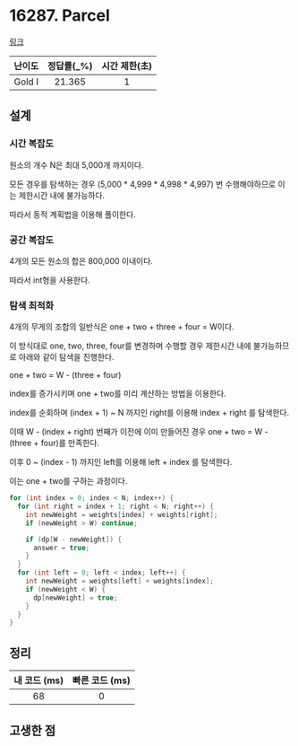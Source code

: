 # 16287. Parcel

[링크](https://www.acmicpc.net/problem/16287)

| 난이도 | 정답률(\_%) | 시간 제한(초) |
| :----: | :---------: | :-----------: |
| Gold I |   21.365    |       1       |

## 설계

### 시간 복잡도

원소의 개수 N은 최대 5,000개 까지이다.

모든 경우를 탐색하는 경우 (5,000 \* 4,999 \* 4,998 \* 4,997) 번 수행해야하므로 이는 제한시간 내에 불가능하다.

따라서 동적 계획법을 이용해 풀이한다.

### 공간 복잡도

4개의 모든 원소의 합은 800,000 이내이다.

따라서 int형을 사용한다.

### 탐색 최적화

4개의 무게의 조합의 일반식은 one + two + three + four = W이다.

이 방식대로 one, two, three, four를 변경하며 수행할 경우 제한시간 내에 불가능하므로 아래와 같이 탐색을 진행한다.

one + two = W - (three + four)

index를 증가시키며 one + two를 미리 계산하는 방법을 이용한다.

index를 순회하며 (index + 1) ~ N 까지인 right를 이용해 index + right 를 탐색한다.

이때 W - (index + right) 번째가 이전에 이미 만들어진 경우 one + two = W - (three + four)를 만족한다.

이후 0 ~ (index - 1) 까지인 left를 이용해 left + index 를 탐색한다.

이는 one + two를 구하는 과정이다.

```cpp
for (int index = 0; index < N; index++) {
  for (int right = index + 1; right < N; right++) {
    int newWeight = weights[index] + weights[right];
    if (newWeight > W) continue;

    if (dp[W - newWeight]) {
      answer = true;
    }
  }
  for (int left = 0; left < index; left++) {
    int newWeight = weights[left] + weights[index];
    if (newWeight < W) {
      dp[newWeight] = true;
    }
  }
}
```

## 정리

| 내 코드 (ms) | 빠른 코드 (ms) |
| :----------: | :------------: |
|      68      |       0        |

## 고생한 점
